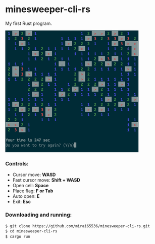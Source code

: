 minesweeper-cli-rs
==================

My first Rust program.

![](screenshot.png)

### Controls:
- Cursor move: **WASD**
- Fast cursor move: **Shift + WASD**
- Open cell: **Space**
- Place flag: **F or Tab**
- Auto open: **E**
- Exit: **Esc**

### Downloading and running:
```bash
$ git clone https://github.com/mirai65536/minesweeper-cli-rs.git
$ cd minesweeper-cli-rs
$ cargo run
```

